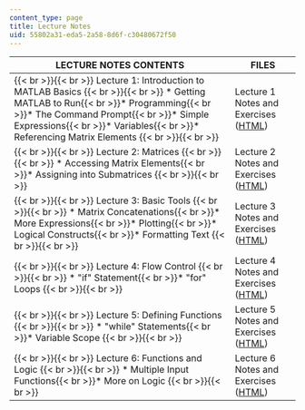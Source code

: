 ```yaml
---
content_type: page
title: Lecture Notes
uid: 55802a31-eda5-2a58-8d6f-c30480672f50
---
```


| LECTURE NOTES CONTENTS | FILES |
| --- | --- |
|  {{< br >}}{{< br >}} Lecture 1: Introduction to MATLAB Basics {{< br >}}{{< br >}} *   Getting MATLAB to Run{{< br >}}*   Programming{{< br >}}*   The Command Prompt{{< br >}}*   Simple Expressions{{< br >}}*   Variables{{< br >}}*   Referencing Matrix Elements {{< br >}}{{< br >}}  | Lecture 1 Notes and Exercises ([HTML](/ans7870/resources/farjoun/Lecture1.html)) |
|  {{< br >}}{{< br >}} Lecture 2: Matrices {{< br >}}{{< br >}} *   Accessing Matrix Elements{{< br >}}*   Assigning into Submatrices {{< br >}}{{< br >}}  | Lecture 2 Notes and Exercises ([HTML](/ans7870/resources/farjoun/Lecture2.html)) |
|  {{< br >}}{{< br >}} Lecture 3: Basic Tools {{< br >}}{{< br >}} *   Matrix Concatenations{{< br >}}*   More Expressions{{< br >}}*   Plotting{{< br >}}*   Logical Constructs{{< br >}}*   Formatting Text {{< br >}}{{< br >}}  | Lecture 3 Notes and Exercises ([HTML](/ans7870/resources/farjoun/Lecture3.html)) |
|  {{< br >}}{{< br >}} Lecture 4: Flow Control {{< br >}}{{< br >}} *   "if" Statement{{< br >}}*   "for" Loops {{< br >}}{{< br >}}  | Lecture 4 Notes and Exercises ([HTML](/ans7870/resources/farjoun/Lecture4.html)) |
|  {{< br >}}{{< br >}} Lecture 5: Defining Functions {{< br >}}{{< br >}} *   "while" Statements{{< br >}}*   Variable Scope {{< br >}}{{< br >}}  | Lecture 5 Notes and Exercises ([HTML](/ans7870/resources/farjoun/Lecture5.html)) |
|  {{< br >}}{{< br >}} Lecture 6: Functions and Logic {{< br >}}{{< br >}} *   Multiple Input Functions{{< br >}}*   More on Logic {{< br >}}{{< br >}}  | Lecture 6 Notes and Exercises ([HTML](/ans7870/resources/farjoun/Lecture6.html))